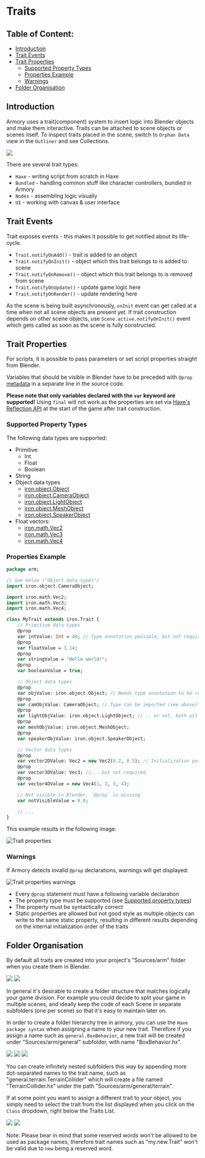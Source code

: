 # Traits

## Table of Content:
- [Introduction](#introduction)
- [Trait Events](#trait-events)
- [Trait Properties](#trait-properties)
  - [Supported Property Types](#supported-property-types)
  - [Properties Example](#properties-example)
  - [Warnings](#warnings)
- [Folder Organisation](#folder-organisation)

## Introduction
Armory uses a trait(component) system to insert logic into Blender objects and make them interactive. Traits can be attached to scene objects or scenes itself. To inspect traits placed in the scene, switch to `Orphan Data` view in the `Outliner` and see Collections.

![](https://github.com/armory3d/armory_wiki_images/raw/master/essentials/traits_groups.png)

There are several trait types:
- `Haxe` - writing script from scratch in Haxe
- `Bundled` - handling common stuff like character controllers, bundled in Armory
- `Nodes` - assembling logic visually
- `UI` - working with canvas & user interface

## Trait Events

Trait exposes events - this makes it possible to get notified about its life-cycle.

- `Trait.notifyOnAdd()` - trait is added to an object
- `Trait.notifyOnInit()` - object which this trait belongs to is added to scene
- `Trait.notifyOnRemove()` - object which this trait belongs to is removed from scene
- `Trait.notifyOnUpdate()` - update game logic here
- `Trait.notifyOnRender()` - update rendering here

As the scene is being built asynchronously, `onInit` event can get called at a time when not all scene objects are present yet. If trait construction depends on other scene objects, use `Scene.active.notifyOnInit()` event which gets called as soon as the scene is fully constructed.

## Trait Properties

For scripts, it is possible to pass parameters or set script properties straight from Blender.

Variables that should be visible in Blender have to be preceded with `@prop` [metadata](https://haxe.org/manual/lf-metadata.html) in a separate line in the source code.

**Please note that only variables declared with the `var` keyword are supported!** Using `final` will not work as the properties are set via [Haxe's Reflection API](https://api.haxe.org/Reflect.html) at the start of the game after trait construction.

### Supported Property Types
The following data types are supported:
- Primitive:
  - Int
  - Float
  - Boolean
- String
- Object data types
  - [iron.object.Object](https://armory3d.org/api/iron/object/Object.html)
  - [iron.object.CameraObject](https://armory3d.org/api/iron/object/CameraObject.html)
  - [iron.object.LightObject](https://armory3d.org/api/iron/object/LightObject.html)
  - [iron.object.MeshObject](https://armory3d.org/api/iron/object/MeshObject.html)
  - [iron.object.SpeakerObject](https://armory3d.org/api/iron/object/SpeakerObject.html)
- Float vectors:
  - [iron.math.Vec2](https://armory3d.org/api/iron/math/Vec2.html)
  - [iron.math.Vec3](https://armory3d.org/api/iron/math/Vec3.html)
  - [iron.math.Vec4](https://armory3d.org/api/iron/math/Vec4.html)

### Properties Example
```haxe
package arm;

// See below ("Object data types")
import iron.object.CameraObject;

import iron.math.Vec2;
import iron.math.Vec3;
import iron.math.Vec4;

class MyTrait extends iron.Trait {
	// Primitive data types
	@prop
	var intValue: Int = 40; // Type annotation possible, but not required
	@prop
	var floatValue = 3.14;
	@prop
	var stringValue = "Hello world!";
	@prop
	var booleanValue = true;

	// Object data types
	@prop
	var objValue: iron.object.Object; // Needs type annotation to be recognized
	@prop
	var camObjValue: CameraObject; // Type can be imported (see above)...
	@prop
	var lightObjValue: iron.object.LightObject; // .. or not, both will work
	@prop
	var meshObjValue: iron.object.MeshObject;
	@prop
	var speakerObjValue: iron.object.SpeakerObject;

	// Vector data types
	@prop
	var vector2DValue: Vec2 = new Vec2(0.2, 0.5); // Initialization possible...
	@prop
	var vector3DValue: Vec3; //... but not required
	@prop
	var vector4DValue = new Vec4(1, 2, 3, 4);

	// Not visible in Blender, `@prop` is missing
	var notVisibleValue = 0.0;

	// ...
}

```

This example results in the following image:

![Trait properties](https://github.com/armory3d/armory_wiki_images/raw/master/essentials/traits_props.png)

### Warnings
If Armory detects invalid `@prop` declarations, warnings will get displayed:

![Trait properties warnings](https://github.com/armory3d/armory_wiki_images/raw/master/essentials/traits_warnings.png)
- Every `@prop` statement must have a following variable declaration
- The property type must be supported (see [Supported property types](#supported-property-types))
- The property must be syntactically correct
- Static properties are allowed but not good style as multiple objects can write to the same static property, resulting in different results depending on the internal initialization order of the traits

## Folder Organisation

By default all traits are created into your project's "Sources/arm" folder when you create them in Blender.

![](https://github.com/armory3d/armory_wiki_images/raw/master/essentials/subfolders/1-Regular_Trait.png)
![](https://github.com/armory3d/armory_wiki_images/raw/master/essentials/subfolders/2-Regular_Trait_Source.png)

In general it's desirable to create a folder structure that matches logically your game division. For example you could decide to split your game in multiple scenes, and ideally keep the code of each Scene in separate subfolders (one per scene) so that it's easy to maintain later on.

In order to create a folder hierarchy tree in armory, you can use the `Haxe package syntax` when assigning a name to your new trait. Therefore if you assign a name such as `general.BoxBehavior`, a new trait will be created under "Sources/arm/general" subfolder, with name "BoxBehavior.hx".

![](https://github.com/armory3d/armory_wiki_images/raw/master/essentials/subfolders/3-Subfolder_Trait.png)
![](https://github.com/armory3d/armory_wiki_images/raw/master/essentials/subfolders/4-Subfolder_Trait_List.png)
![](https://github.com/armory3d/armory_wiki_images/raw/master/essentials/subfolders/5-Subfolder_Trait_Source.png)

You can create infinitely nested subfolders this way by appending more dot-separated names to the trait name, such as "general.terrain.TerrainCollider" which will create a file named "TerrainCollider.hx" under the path "Sources/arm/general/terrain".

If at some point you want to assign a different trait to your object, you simply need to select the trait from the list displayed when you click on the `Class` dropdown, right below the Traits List.

![](https://github.com/armory3d/armory_wiki_images/raw/master/essentials/subfolders/6-Trait_List.png)
![](https://github.com/armory3d/armory_wiki_images/raw/master/essentials/subfolders/7-Subfolder_Trait_Assigned.png)

Note: Please bear in mind that some reserved words won't be allowed to be used as package names, therefore trait names such as "my.new.Trait" won't be valid due to `new` being a reserved word.
